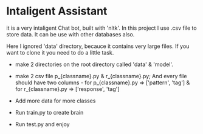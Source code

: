 # Intaligent Assistant
it is a very intaligent Chat bot, built with 'nltk'. In this project I use .csv file to store data. It can be use with other databases also.

Here I ignored 'data' directory, becauce it contains very large files. If you want to clone  it you need to do a little task.

* make 2 directories on the root directory called 'data' & 'model'.
* make 2 csv file p_{classname}.py & r_{classname}.py; And every file should have two columns - for p_{classname}.py => ['pattern', 'tag'] & for r_{classname}.py => ['response', 'tag']

* Add more data for more classes
* Run train.py to create brain
* Run test.py and enjoy